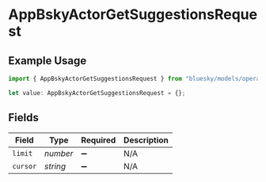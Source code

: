 # AppBskyActorGetSuggestionsRequest

## Example Usage

```typescript
import { AppBskyActorGetSuggestionsRequest } from "bluesky/models/operations";

let value: AppBskyActorGetSuggestionsRequest = {};
```

## Fields

| Field              | Type               | Required           | Description        |
| ------------------ | ------------------ | ------------------ | ------------------ |
| `limit`            | *number*           | :heavy_minus_sign: | N/A                |
| `cursor`           | *string*           | :heavy_minus_sign: | N/A                |